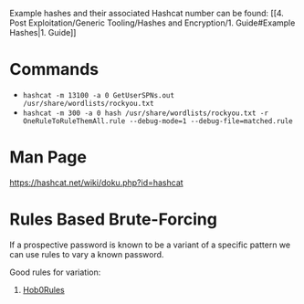 Example hashes and their associated Hashcat number can be found: [[4. Post Exploitation/Generic Tooling/Hashes and Encryption/1. Guide#Example Hashes|1. Guide]]


# Commands

* `hashcat -m 13100 -a 0 GetUserSPNs.out /usr/share/wordlists/rockyou.txt`
* `hashcat -m 300 -a 0 hash /usr/share/wordlists/rockyou.txt -r OneRuleToRuleThemAll.rule --debug-mode=1 --debug-file=matched.rule`

# Man Page

https://hashcat.net/wiki/doku.php?id=hashcat


# Rules Based Brute-Forcing

If a prospective password is known to be a variant of a specific pattern we can use rules to vary a known password.

Good rules for variation:
1. [Hob0Rules](https://github.com/praetorian-inc/Hob0Rules)